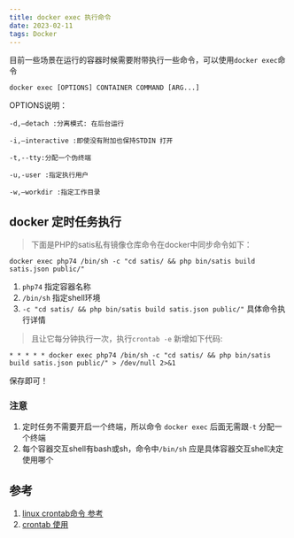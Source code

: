 ```yaml
---
title: docker exec 执行命令
date: 2023-02-11
tags: Docker
---
```


目前一些场景在运行的容器时候需要附带执行一些命令，可以使用`docker exec`命令

`docker exec [OPTIONS] CONTAINER COMMAND [ARG...]`


OPTIONS说明：

    -d,–detach :分离模式: 在后台运行

    -i,–interactive :即使没有附加也保持STDIN 打开

    -t,--tty:分配一个伪终端

    -u,-user :指定执行用户

    -w,–workdir :指定工作目录


## docker 定时任务执行
> 下面是PHP的satis私有镜像仓库命令在docker中同步命令如下：
<!--more-->
```shell
docker exec php74 /bin/sh -c "cd satis/ && php bin/satis build satis.json public/"
```
1. `php74` 指定容器名称
2. `/bin/sh` 指定shell环境
3. `-c "cd satis/ && php bin/satis build satis.json public/"`  具体命令执行详情


> 且让它每分钟执行一次，执行`crontab -e` 新增如下代码:

```shell
* * * * * docker exec php74 /bin/sh -c "cd satis/ && php bin/satis build satis.json public/" > /dev/null 2>&1
```

保存即可！

### 注意
1. 定时任务不需要开启一个终端，所以命令 `docker exec` 后面无需跟`-t` 分配一个终端
2. 每个容器交互shell有bash或sh，命令中`/bin/sh` 应是具体容器交互shell决定使用哪个

## 参考
1. [linux crontab命令 参考](http://linux.zyimm.com/c/crontab.html)
2. [crontab 使用 ](https://learnku.com/articles/26172)